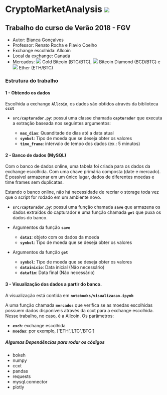 # CryptoMarketAnalysis  ![](https://www.allcoin.com/Content/image/allcoin_logo02.png)
## Trabalho do curso de Verão 2018 - FGV

  - Autor: Bianca Gonçalves
  - Professor: Renato Rocha e Flavio Coelho
  - Exchange escolhida: Allcoin
  - Local da exchange: Canadá
  - Mercados: ![](https://o56yv98bm.qnssl.com/coin_BTG.png?imageView2/2/w/19) Gold Bitcoin (BTG/BTC), ![](https://o56yv98bm.qnssl.com/coin_BCD.png?imageView2/2/w/19) Bitcoin Diamond (BCD/BTC) e ![](https://o56yv98bm.qnssl.com/coin_ETH.png?imageView2/2/w/19) Ether (ETH/BTC)


### Estrutura do trabalho
 

#### 1 -  Obtendo os dados 
       
Escolhida a exchange **`Allcoin`**, os dados são obtidos através da biblioteca **`ccxt`**

  - **`src/capturador.py`**: possui uma classe chamada **`capturador`** que executa a extração baseada nos seguintes argumentos: 
   
    - **`max_dias`**: Quanditade de dias até a data atual
    - **`symbol`**: Tipo de moeda que se deseja obter os valores
    - **`time_frame`**: intervalo de tempo dos dados (ex.: 5 minutos)


#### 2 -  Banco de dados (MySQL) 

Com o banco de dados online, uma tabela foi criada para os dados da exchange escolhida. Com uma chave primária composta (date e mercado). É possível armazenar em um único lugar, dados de diferentes moedas e time frames sem duplicatas. 

Estando o banco online, não há necessidade de recriar o storage toda vez que o script for rodado em um ambiente novo. 

  - **`src/capturador.py`**: possui uma função chamada **`save`** que armazena os dados extraídos do capturador e uma função chamada **`get`** que puxa os dados do banco. 
  - Argumentos da função **`save`**
    
    - **`data1`**: objeto com os dados da moeda
    - **`symbol`**: Tipo de moeda que se deseja obter os valores
    
  - Argumentos da função **`get`**
    - **`symbol`**: Tipo de moeda que se deseja obter os valores
    - **`datainicio`**: Data inicial (Não necessário)
    - **`datafim`**: Data final (Não necessário)


#### 3 - Visualização dos dados a partir do banco. 
  
A visualização está contida em **`notebooks/visualizacao.ipynb`**


A uma função chamada **`mercados`** que verifica se as moedas escolhidas possuem dados disponíveis através da ccxt para a exchange escolhida. Nesse trabalho, no caso, é a Allcoin. Os parâmetros:
  - **`exch`**: exchange escolhida
  - **`moedas`**: por exemplo, ['ETH','LTC','BTG']

##### Algumas Dependências para rodar os códigos

  - bokeh
  - numpy
  - ccxt
  - pandas
  - requests
  - mysql.connector
  - plotly

